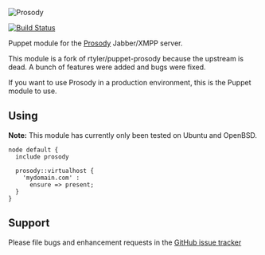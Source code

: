 ![Prosody](http://prosody.im/prosody.png)

[![Build Status](https://travis-ci.org/Mayflower/puppet-prosody.svg?branch=master)](https://travis-ci.org/Mayflower/puppet-prosody)

Puppet module for the [Prosody](http://prosody.im/) Jabber/XMPP server.

This module is a fork of rtyler/puppet-prosody because the upstream is dead. A
bunch of features were added and bugs were fixed.

If you want to use Prosody in a production environment, this is the Puppet
module to use.

## Using

**Note:** This module has currently only been tested on Ubuntu and OpenBSD.

```puppet
node default {
  include prosody

  prosody::virtualhost {
    'mydomain.com' :
      ensure => present;
  }
}
```

## Support

Please file bugs and enhancement requests in the [GitHub issue tracker](https://github.com/rtyler/puppet-prosody/issues)
